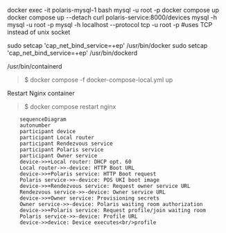 docker exec -it polaris-mysql-1 bash
mysql -u root -p
docker compose up
docker compose up --detach
curl polaris-service:8000/devices
mysql -h mysql -u root -p
mysql -h localhost --protocol tcp -u root -p #uses TCP instead of unix socket

sudo setcap 'cap_net_bind_service=+ep' /usr/bin/docker
sudo setcap 'cap_net_bind_service=+ep' /usr/bin/dockerd

/usr/bin/containerd


>$ docker compose -f docker-compose-local.yml up

Restart Nginx container
>$ docker compose restart nginx

```mermaid
    sequenceDiagram
    autonumber
    participant device
    participant Local router
    participant Rendezvous service
    participant Polaris service
    participant Owner service
    device->>+Local router: DHCP opt. 60
    Local router->>-device: HTTP Boot URL
    device->>+Polaris service: HTTP Boot request
    Polaris service->>-device: POS UKI boot image
    device->>+Rendezvous service: Request owner service URL
    Rendezvous service->>-device: Owner service URL
    device->>+Owner service: Provisioning secrets
    Owner service->>-device: Polaris waiting room authorization
    device->>+Polaris service: Request profile/join waiting room
    Polaris service->>-device: Profile URL
    device->>device: Device executes<br/>profile
```